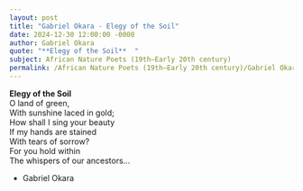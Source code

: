 ```yaml
---
layout: post
title: "Gabriel Okara - Elegy of the Soil"
date: 2024-12-30 12:00:00 -0000
author: Gabriel Okara
quote: "**Elegy of the Soil**  "
subject: African Nature Poets (19th–Early 20th century)
permalink: /African Nature Poets (19th–Early 20th century)/Gabriel Okara/Gabriel Okara - Elegy of the Soil
---
```


**Elegy of the Soil**  
O land of green,  
With sunshine laced in gold;  
How shall I sing your beauty  
If my hands are stained  
With tears of sorrow?  
For you hold within  
The whispers of our ancestors...


- Gabriel Okara
